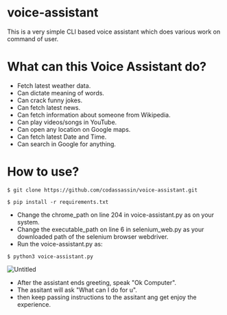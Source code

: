 # voice-assistant
This is a very simple CLI based voice assistant which does various work on command of user.

# What can this Voice Assistant do?
* Fetch latest weather data.
* Can dictate meaning of words.
* Can crack funny jokes.
* Can fetch latest news.
* Can fetch information about someone from Wikipedia.
* Can play videos/songs in YouTube.
* Can open any location on Google maps.
* Can fetch latest Date and Time.
* Can search in Google for anything.

# How to use?
```
$ git clone https://github.com/codassassin/voice-assistant.git
```
```
$ pip install -r requirements.txt
```
* Change the chrome_path on line 204 in voice-assistant.py as on your system.
* Change the executable_path on line 6 in selenium_web.py as your downloaded path of the selenium browser webdriver.
* Run the voice-assistant.py as:
```
$ python3 voice-assistant.py
```

![Untitled](https://user-images.githubusercontent.com/55107082/127023689-c7d76679-d0d5-4e30-802d-8650db1b4676.png)
<br/>
* After the assistant ends greeting, speak "Ok Computer".
* The assitant will ask "What can I do for u".
* then keep passing instructions to the assitant ang get enjoy the experience.
